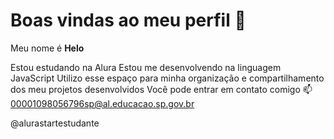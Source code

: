 # Boas vindas ao meu perfil 💙
Meu nome é **Helo**

 Estou estudando na Alura
 Estou me desenvolvendo na linguagem JavaScript
 Utilizo esse espaço para minha organização e compartilhamento dos meu projetos desenvolvidos
Você pode entrar em contato comigo 📫
00001098056796sp@al.educacao.sp.gov.br

@alurastartestudante
